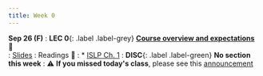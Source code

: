 ```yaml
---
title: Week 0 
---
```



**Sep 26 (F)**
: **LEC 0**{: .label .label-grey} [**Course overview and expectations**](https://podcast.ucsd.edu/watch/fa25/cogs109_b00) 🎥  
    : [Slides](https://canvas.ucsd.edu/courses/68350/files/16049114?module_item_id=2972836)
: Readings 📖
: * [ISLP Ch. 1](https://www.statlearning.com/)
: **DISC**{: .label .label-green} **No section this week** 
: ⚠️ **If you missed today's class**, please see this [announcement](https://canvas.ucsd.edu/courses/68350/discussion_topics/976095?is_announcement=true)
